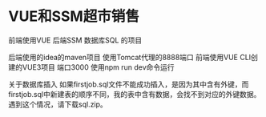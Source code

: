 # VUE和SSM超市销售
前端使用VUE 后端SSM 数据库SQL 的项目

后端使用的idea的maven项目 使用Tomcat代理的8888端口
前端使用VUE CLI创建的VUE3项目 端口3000 使用npm run dev命令运行

关于数据库插入
如果firstjob.sql文件不能成功插入，是因为其中含有外键，而firstjob.sql中新建表的顺序不同，我的表中含有数据，会找不到对应的外键数据。
遇到这个情况，请下载sql.zip。
